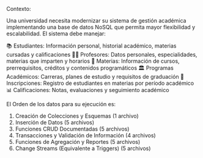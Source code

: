 Contexto:

Una universidad necesita modernizar su sistema de gestión académica implementando una base de datos NoSQL que permita mayor flexibilidad y escalabilidad. El sistema debe manejar:

📚 Estudiantes: Información personal, historial académico, materias cursadas y calificaciones
👨‍🏫 Profesores: Datos personales, especialidades, materias que imparten y horarios
📖 Materias: Información de cursos, prerrequisitos, créditos y contenidos programáticos
🏛️ Programas Académicos: Carreras, planes de estudio y requisitos de graduación
📝 Inscripciones: Registro de estudiantes en materias por período académico
📊 Calificaciones: Notas, evaluaciones y seguimiento académico

El Orden de los datos para su ejecución es:

1. Creación de Colecciones y Esquemas (1 archivo)
2. Inserción de Datos (5 archivos)
3. Funciones CRUD Documentadas (5 archivos)
4. Transacciones y Validación de Información (4 archivos)
5. Funciones de Agregación y Reportes (5 archivos)
6. Change Streams (Equivalente a Triggers) (5 archivos)
